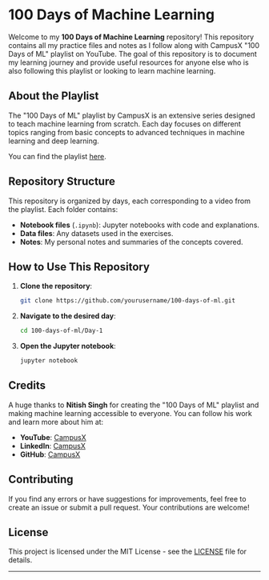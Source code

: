 # 100 Days of Machine Learning 

Welcome to my **100 Days of Machine Learning** repository! This repository contains all my practice files and notes as I follow along with CampusX "100 Days of ML" playlist on YouTube. The goal of this repository is to document my learning journey and provide useful resources for anyone else who is also following this playlist or looking to learn machine learning.

## About the Playlist

The "100 Days of ML" playlist by CampusX is an extensive series designed to teach machine learning from scratch. Each day focuses on different topics ranging from basic concepts to advanced techniques in machine learning and deep learning.

You can find the playlist [here](https://www.youtube.com/playlist?list=PLKnIA16_Rmvbr7zKYQuBfsVkjoLcJgxHH).

## Repository Structure

This repository is organized by days, each corresponding to a video from the playlist. Each folder contains:
- **Notebook files** (`.ipynb`): Jupyter notebooks with code and explanations.
- **Data files**: Any datasets used in the exercises.
- **Notes**: My personal notes and summaries of the concepts covered.

## How to Use This Repository

1. **Clone the repository**:
    ```sh
    git clone https://github.com/yourusername/100-days-of-ml.git
    ```
2. **Navigate to the desired day**:
    ```sh
    cd 100-days-of-ml/Day-1
    ```
3. **Open the Jupyter notebook**:
    ```sh
    jupyter notebook
    ```

## Credits

A huge thanks to **Nitish Singh** for creating the "100 Days of ML" playlist and making machine learning accessible to everyone. You can follow his work and learn more about him at:
- **YouTube**: [CampusX](https://www.youtube.com/@campusx-official)
- **LinkedIn**: [CampusX](https://www.linkedin.com/company/campusx-official/)
- **GitHub**: [CampusX](github.com/campusx-official)

## Contributing

If you find any errors or have suggestions for improvements, feel free to create an issue or submit a pull request. Your contributions are welcome!

## License

This project is licensed under the MIT License - see the [LICENSE](LICENSE) file for details.

---
